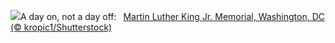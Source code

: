 ![](https://www.bing.com/th?id=OHR.MLKMemorialDC_EN-US1038696225_UHD.jpg&w=1000)A day on, not a day off:&nbsp;&ensp;[Martin Luther King Jr. Memorial, Washington, DC (© kropic1/Shutterstock)](https://www.bing.com/th?id=OHR.MLKMemorialDC_EN-US1038696225_UHD.jpg)
<br><br/>
